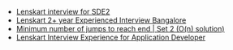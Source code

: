  - [Lenskart interview for SDE2](https://www.geeksforgeeks.org/lenskart-interview-for-sde2/)
- [Lenskart 2+ year Experienced Interview Bangalore](https://www.geeksforgeeks.org/lenskart-2-year-experienced-interview-bangalore/)
- [Minimum number of jumps to reach end | Set 2 (O(n) solution)](https://www.geeksforgeeks.org/minimum-number-jumps-reach-endset-2on-solution/)
- [Lenskart Interview Experience for Application Developer](https://www.geeksforgeeks.org/lenskart-interview-experience-for-application-developer/)